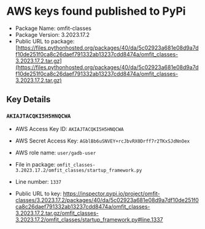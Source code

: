 # AWS keys found published to PyPi

* Package Name: omfit-classes
* Package Version: 3.2023.17.2
* Public URL to package: [https://files.pythonhosted.org/packages/40/da/5c02923a681e08d9a7df10de251f0ca8c26daef791332ab13237cdd8474a/omfit_classes-3.2023.17.2.tar.gz](https://files.pythonhosted.org/packages/40/da/5c02923a681e08d9a7df10de251f0ca8c26daef791332ab13237cdd8474a/omfit_classes-3.2023.17.2.tar.gz)

## Key Details

### `AKIAJTACQKI5H5HNQCWA`

* AWS Access Key ID: `AKIAJTACQKI5H5HNQCWA`
* AWS Secret Access Key: `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` 
* AWS role name: `user/gadb-user`
* File in package: `omfit_classes-3.2023.17.2/omfit_classes/startup_framework.py`
* Line number: `1337`

* Public URL to key: https://inspector.pypi.io/project/omfit-classes/3.2023.17.2/packages/40/da/5c02923a681e08d9a7df10de251f0ca8c26daef791332ab13237cdd8474a/omfit_classes-3.2023.17.2.tar.gz/omfit_classes-3.2023.17.2/omfit_classes/startup_framework.py#line.1337



